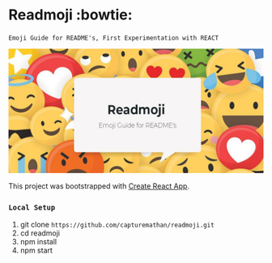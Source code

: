# Readmoji :bowtie:
`Emoji Guide for README's, First Experimentation with REACT`

![Readmoji](https://github.com/capturemathan/readmoji/blob/master/readmojibanner.jpg?raw=true)

This project was bootstrapped with [Create React App](https://github.com/facebook/create-react-app).

### `Local Setup`
1. git clone `https://github.com/capturemathan/readmoji.git`
2. cd readmoji
3. npm install
4. npm start
